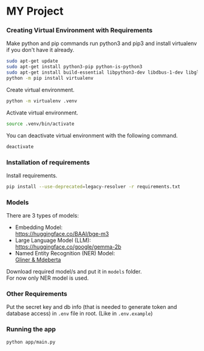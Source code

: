 # MY Project

### Creating Virtual Environment with Requirements
Make python and pip commands run python3 and pip3 and install virtualenv if you don't have it already.
```bash
sudo apt-get update
sudo apt-get install python3-pip python-is-python3
sudo apt-get install build-essential libpython3-dev libdbus-1-dev libglib2.0 libpq-dev python-dev 
python -m pip install virtualenv
```

Create virtual environment.

```bash
python -m virtualenv .venv
```

Activate virtual environment.

```bash
source .venv/bin/activate
```

You can deactivate virtual environment with the following command.

```bash
deactivate
```

### Installation of requirements

Install requirements.

```bash
pip install --use-deprecated=legacy-resolver -r requirements.txt
```

### Models
There are 3 types of models:
- Embedding Model:  
https://huggingface.co/BAAI/bge-m3
- Large Language Model (LLM):  
 https://huggingface.co/google/gemma-2b
- Named Entity Recognition (NER) Model:  
 [Gliner & Mdeberta](./src/model_downloader.py)

Download required model/s and put it in `models` folder.  
For now only NER model is used.

### Other Requirements
Put the secret key and db info (that is needed to generate token and database access) in `.env` file in root. (Like in `.env.example`)

### Running the app
```bash
python app/main.py
```
